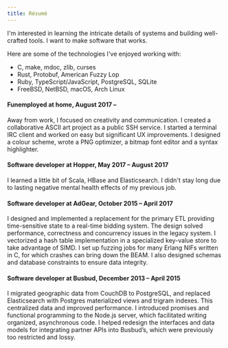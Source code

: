 ```yaml
---
title: Résumé
---
```


I'm interested in
learning the intricate details of systems
and building well-crafted tools.
I want to make software that works.

Here are some of the technologies
I've enjoyed working with:

- C, make, mdoc, zlib, curses
- Rust, Protobuf, American Fuzzy Lop
- Ruby, TypeScript/JavaScript, PostgreSQL, SQLite
- FreeBSD, NetBSD, macOS, Arch Linux

#### Funemployed at home, August 2017 –

Away from work,
I focused on creativity and communication.
I created a collaborative ASCII art project
as a public SSH service.
I started a terminal IRC client
and worked on easy but significant UX improvements.
I designed a colour scheme,
wrote a PNG optimizer,
a bitmap font editor
and a syntax highlighter.

#### Software developer at Hopper, May 2017 – August 2017

I learned a little bit of
Scala,
HBase
and Elasticsearch.
I didn't stay long
due to lasting
negative mental health effects
of my previous job.

#### Software developer at AdGear, October 2015 – April 2017

I designed and implemented a replacement
for the primary ETL
providing time-sensitive state
to a real-time bidding system.
The design solved
performance, correctness and concurrency
issues in the legacy system.
I vectorized a hash table implementation
in a specialized key-value store
to take advantage of SIMD.
I set up fuzzing jobs
for many Erlang NIFs written in C,
for which crashes can bring down the BEAM.
I also designed schemas
and database constraints
to ensure data integrity.

#### Software developer at Busbud, December 2013 – April 2015

I migrated geographic data
from CouchDB to PostgreSQL,
and replaced Elasticsearch
with Postgres materialized views
and trigram indexes.
This centralized data
and improved performance.
I introduced promises and functional programming
to the Node.js server,
which facilitated writing organized, asynchronous code.
I helped redesign the interfaces and data models
for integrating partner APIs into Busbud’s,
which were previously too restricted and lossy.
